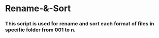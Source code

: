 # Rename-&-Sort

### This script is used for rename and sort each format of files in specific folder from 001 to n.